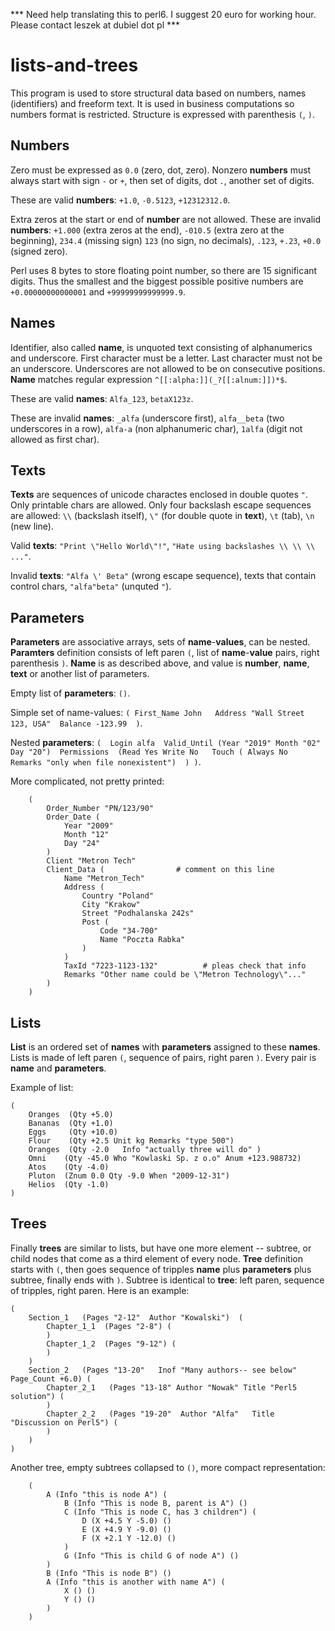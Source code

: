 *** Need help translating this to perl6. I suggest 20 euro for working hour. Please contact leszek at dubiel dot pl ***

# lists-and-trees

This program is used to store structural data based on numbers, names (identifiers) and freeform text. It is
used in business computations so numbers format is restricted. Structure is expressed with parenthesis `(`,
`)`. 


## Numbers

Zero must be expressed as `0.0` (zero, dot, zero). Nonzero __numbers__ must always start with sign `-` or `+`,
then set of digits, dot `.`, another set of digits. 

These are valid __numbers__: `+1.0`, `-0.5123`, `+12312312.0`. 

Extra zeros at the start or end of __number__ are not allowed. These are invalid __numbers__: `+1.000` (extra
zeros at the end), `-010.5` (extra zero at the beginning), `234.4` (missing sign) `123` (no sign, no
decimals), `.123`, `+.23`, `+0.0` (signed zero). 

Perl uses 8 bytes to store floating point number, so there are 15 significant digits. Thus the smallest and
the biggest possible positive numbers are `+0.00000000000001` and `+99999999999999.9`. 


## Names 

Identifier, also called __name__, is unquoted text consisting of alphanumerics and underscore. First character
must be a letter. Last character must not be an underscore. Underscores are not allowed to be on consecutive
positions. __Name__ matches regular expression `^[[:alpha:]](_?[[:alnum:]])*$`. 

These are valid __names__: `Alfa_123`, `betaX123z`. 

These are invalid __names__: `_alfa` (underscore first), `alfa__beta` (two underscores in a row), `alfa-a`
(non alphanumeric char), `1alfa` (digit not allowed as first char). 


## Texts 

__Texts__ are sequences of unicode charactes enclosed in double quotes `"`. Only printable chars are allowed.
Only four backslash escape sequences are allowed: `\\` (backslash itself), `\"` (for double quote in
__text__), `\t` (tab), `\n` (new line). 

Valid __texts__: `"Print \"Hello World\"!"`, `"Hate using backslashes \\ \\ \\ ..."`. 

Invalid __texts__: `"Alfa \' Beta"` (wrong escape sequence), texts that contain control chars, `"alfa"beta"`
(unquted `"`). 


## Parameters

__Parameters__ are associative arrays, sets of __name__-__values__, can be nested. __Paramters__ definition
consists of left paren `(`, list of __name__-__value__ pairs, right parenthesis `)`. __Name__ is as described
above, and value is __number__, __name__, __text__ or another list of parameters. 

Empty list of __parameters__: `()`. 

Simple set of name-values:   `( First_Name John   Address "Wall Street 123, USA"  Balance -123.99  )`. 

Nested __parameters__:   `(  Login alfa  Valid_Until (Year "2019" Month "02" Day "20")  Permissions  (Read Yes
Write No   Touch ( Always No   Remarks "only when file nonexistent")  ) )`. 

More complicated, not pretty printed: 

```
	(
		Order_Number "PN/123/90"
		Order_Date (
			Year "2009"
			Month "12"
			Day "24"
		)
		Client "Metron Tech"
		Client_Data (                # comment on this line 
			Name "Metron_Tech"
			Address (
				Country "Poland"
				City "Krakow"
				Street "Podhalanska 242s"
				Post (
					Code "34-700"
					Name "Poczta Rabka"
				)
			)
			TaxId "7223-1123-132"          # pleas check that info 
			Remarks "Other name could be \"Metron Technology\"..."
		)
	)
```

## Lists 

__List__ is an ordered set of __names__ with __parameters__ assigned to these __names__. Lists is made of left paren `(`,
sequence of pairs, right paren `)`. Every pair is __name__ and __parameters__. 

Example of list: 

```
(
	Oranges  (Qty +5.0) 
	Bananas  (Qty +1.0) 
	Eggs     (Qty +10.0)
	Flour    (Qty +2.5 Unit kg Remarks "type 500") 
	Oranges  (Qty -2.0   Info "actually three will do" )
	Omni	(Qty -45.0 Who "Kowlaski Sp. z o.o" Anum +123.988732)
	Atos	(Qty -4.0)
	Pluton	(Znum 0.0 Qty -9.0 When "2009-12-31")
	Helios	(Qty -1.0)
)
```
   
## Trees

Finally __trees__ are similar to lists, but have one more element -- subtree, or child nodes that come as a
third element of every node. __Tree__ definition starts with `(`, then goes sequence of tripples __name__ plus
__parameters__ plus subtree, finally ends with `)`. Subtree is identical to __tree__: left paren, sequence of
tripples, right paren. Here is an example: 

```
(
	Section_1   (Pages "2-12"  Author "Kowalski")  (
		Chapter_1_1  (Pages "2-8") (
		)
		Chapter_1_2  (Pages "9-12") ( 
		)
	)
	Section_2   (Pages "13-20"   Inof "Many authors-- see below"  Page_Count +6.0) (
		Chapter_2_1   (Pages "13-18" Author "Nowak" Title "Perl5 solution") (
		)
		Chapter_2_2   (Pages "19-20"  Author "Alfa"   Title "Discussion on Perl5") (
		)
	)
)
```

Another tree, empty subtrees collapsed to `()`, more compact representation:

```
	(
 		A (Info "this is node A") (
 			B (Info "This is node B, parent is A") ()
 			C (Info "This is node C, has 3 children") (
 				D (X +4.5 Y -5.0) ()
 				E (X +4.9 Y -9.0) ()
 				F (X +2.1 Y -12.0) ()
 			)
 			G (Info "This is child G of node A") ()
 		)
 		B (Info "This is node B") ()
 		A (Info "this is another with name A") (
 			X () ()
 			Y () ()
 		)	
 	)
```



